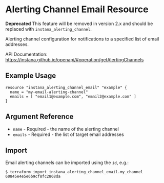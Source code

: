 # Alerting Channel Email Resource

**Deprecated** This feature will be removed in version 2.x and should be replaced with `instana_alerting_channel`.

Alerting channel configuration for notifications to a specified list of email addresses.

API Documentation: <https://instana.github.io/openapi/#operation/getAlertingChannels>

## Example Usage

```hcl
resource "instana_alerting_channel_email" "example" {
  name = "my-email-alerting-channel"
  emails = [ "email1@example.com", "email2@example.com" ]
}
```

## Argument Reference

* `name` - Required - the name of the alerting channel
* `emails` - Required - the list of target email addresses

## Import

Email alerting channels can be imported using the `id`, e.g.:

```
$ terraform import instana_alerting_channel_email.my_channel 60845e4e5e6b9cf8fc2868da
```